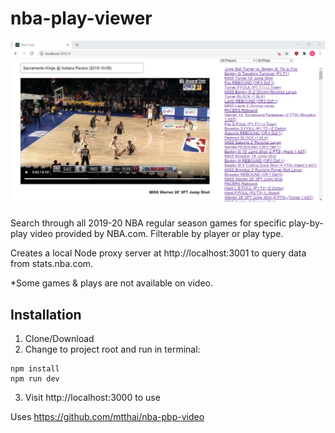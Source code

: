 # nba-play-viewer

![NBA pbp browser](https://github.com/mtthai/nba-pbp-video-browser/blob/master/screen.png)

Search through all 2019-20 NBA regular season games for specific play-by-play video provided by NBA.com. Filterable by player or play type. 

Creates a local Node proxy server at http://localhost:3001 to query data from stats.nba.com.

*Some games & plays are not available on video.

## Installation

1. Clone/Download
2. Change to project root and run in terminal:
```
npm install
npm run dev
```
3. Visit http://localhost:3000 to use

Uses https://github.com/mtthai/nba-pbp-video
